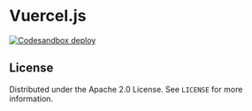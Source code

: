 <!-- PROJECT LOGO -->
<br />

# Vuercel.js

[![Codesandbox deploy](https://img.shields.io/badge/open%20in%20codesandbox-online?style=for-the-badge&logo=codesandbox&color=black)](http://githubbox.com/VerifiedGruber/Vuercel.js)

<!-- LICENSE -->

## License

Distributed under the Apache 2.0 License. See `LICENSE` for more information.
